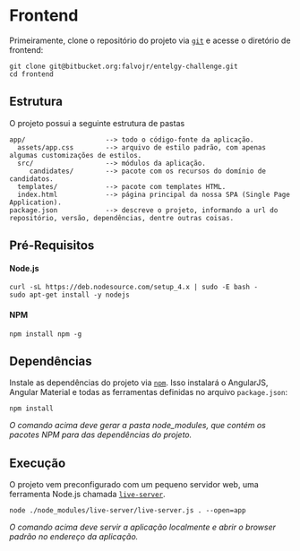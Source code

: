 # Frontend #

Primeiramente, clone o repositório do projeto via [`git`](http://git-scm.com) e acesse o diretório de frontend:

```
git clone git@bitbucket.org:falvojr/entelgy-challenge.git
cd frontend
```

## Estrutura ##

O projeto possui a seguinte estrutura de pastas

```
app/                    --> todo o código-fonte da aplicação.
  assets/app.css        --> arquivo de estilo padrão, com apenas algumas customizações de estilos.
  src/                  --> módulos da aplicação.
     candidates/        --> pacote com os recursos do domínio de candidatos.
  templates/            --> pacote com templates HTML.
  index.html            --> página principal da nossa SPA (Single Page Application).
package.json            --> descreve o projeto, informando a url do repositório, versão, dependências, dentre outras coisas.
```

## Pré-Requisitos ##

#### Node.js ####
```
curl -sL https://deb.nodesource.com/setup_4.x | sudo -E bash -
sudo apt-get install -y nodejs
```
#### NPM ####

```
npm install npm -g
```

## Dependências ##

Instale as dependências do projeto via [`npm`](https://github.com/npm/npm).
Isso instalará o AngularJS, Angular Material e todas as ferramentas definidas no arquivo `package.json`: 

```
npm install
```

*O comando acima deve gerar a pasta node_modules, que contém os pacotes NPM para das dependências do projeto.*

## Execução ##

O projeto vem preconfigurado com um pequeno servidor web, uma ferramenta Node.js chamada [`live-server`](https://github.com/tapio/live-server).

```
node ./node_modules/live-server/live-server.js . --open=app
```

*O comando acima deve servir a aplicação localmente e abrir o browser padrão no endereço da aplicação.*
